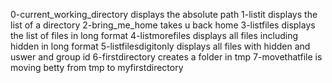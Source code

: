 0-current_working_directory displays the absolute path
1-listit displays the list of a directory
2-bring_me_home takes u back home
3-listfiles displays the list of files in long format
4-listmorefiles displays all files including hidden in long format
5-listfilesdigitonly displays all files with hidden and uswer and group id
6-firstdirectory creates a folder in tmp
7-movethatfile is moving betty from tmp to myfirstdirectory

